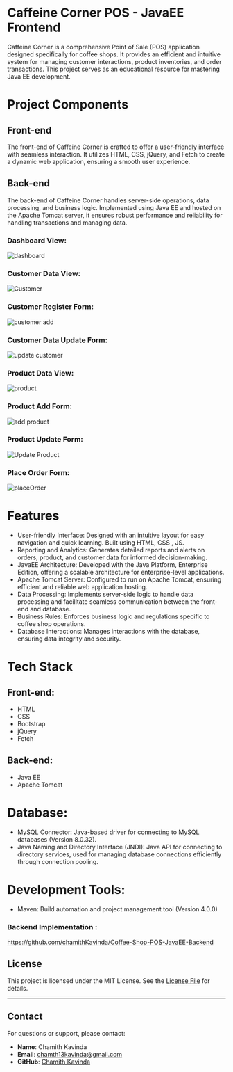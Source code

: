 # Caffeine Corner POS - JavaEE Frontend
Caffeine Corner is a comprehensive Point of Sale (POS) application designed specifically for coffee shops. It provides an efficient and intuitive system for managing customer interactions,
product inventories, and order transactions. This project serves as an educational resource for mastering Java EE development.

# Project Components
## Front-end
The front-end of Caffeine Corner is crafted to offer a user-friendly interface with seamless interaction.
It utilizes HTML, CSS, jQuery, and Fetch to create a dynamic web application, ensuring a smooth user experience.

## Back-end
The back-end of Caffeine Corner handles server-side operations, data processing, and business logic. 
Implemented using Java EE and hosted on the Apache Tomcat server, it ensures robust performance and reliability for handling transactions and managing data.

### Dashboard View:
![dashboard](https://github.com/user-attachments/assets/c57d1df7-5465-472f-9690-43a8fd220f48)

### Customer Data View:
![Customer](https://github.com/user-attachments/assets/6b8d301c-efa2-4dd2-8046-262706b20ae5)

### Customer Register Form:
![customer add](https://github.com/user-attachments/assets/3d34cffa-a6d6-43ff-a62f-f750a7e04171)

### Customer Data Update Form:
![update customer](https://github.com/user-attachments/assets/abb7aa3c-b8ac-4a7f-a99a-b654649c5433)

### Product Data View:
![product](https://github.com/user-attachments/assets/31dee97a-8c56-4366-9e9e-be7338feec5a)

### Product Add Form:
![add product](https://github.com/user-attachments/assets/2897e147-c3e8-4924-b04b-8a4edb8cc156)

### Product Update Form:
![Update Product](https://github.com/user-attachments/assets/d0c110d8-e4f7-4fbb-879e-e4833bee3573)

### Place Order Form:
![placeOrder](https://github.com/user-attachments/assets/f1d7b6b2-d660-4d2a-80b2-7a73fb0fe813)

# Features

* User-friendly Interface: Designed with an intuitive layout for easy navigation and quick learning. Built using HTML, CSS , JS.
* Reporting and Analytics: Generates detailed reports and alerts on orders, product, and customer data for informed decision-making.
* JavaEE Architecture: Developed with the Java Platform, Enterprise Edition, offering a scalable architecture for enterprise-level applications.
* Apache Tomcat Server: Configured to run on Apache Tomcat, ensuring efficient and reliable web application hosting.
* Data Processing: Implements server-side logic to handle data processing and facilitate seamless communication between the front-end and database.
* Business Rules: Enforces business logic and regulations specific to coffee shop operations.
* Database Interactions: Manages interactions with the database, ensuring data integrity and security.

# Tech Stack
## Front-end:
- HTML
- CSS
- Bootstrap
- jQuery
- Fetch

## Back-end:
- Java EE
- Apache Tomcat

# Database:
* MySQL Connector: Java-based driver for connecting to MySQL databases (Version 8.0.32).
* Java Naming and Directory Interface (JNDI): Java API for connecting to directory services, used for managing database connections efficiently through connection pooling.
 
# Development Tools:
* Maven: Build automation and project management tool (Version 4.0.0)

### Backend Implementation :
https://github.com/chamithKavinda/Coffee-Shop-POS-JavaEE-Backend

## License

This project is licensed under the MIT License. See the [License File](https://github.com/chamithKavinda/Coffee-Shop-POS-System-FrontEnd?tab=MIT-1-ov-file) for details.

---

## Contact

For questions or support, please contact:

- **Name**: Chamith Kavinda  
- **Email**: chamth13kavinda@gmail.com  
- **GitHub**: [Chamith Kavinda](https://github.com/chamithKavinda)


